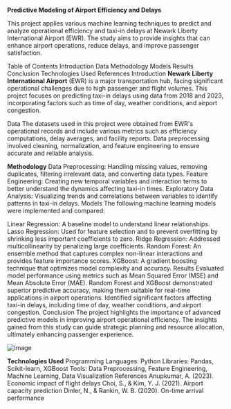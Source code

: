 **Predictive Modeling of Airport Efficiency and Delays**

This project applies various machine learning techniques to predict and analyze operational efficiency and taxi-in delays at Newark Liberty International Airport (EWR). The study aims to provide insights that can enhance airport operations, reduce delays, and improve passenger satisfaction.

Table of Contents
Introduction
Data
Methodology
Models
Results
Conclusion
Technologies Used
References
Introduction
**Newark Liberty International Airport** (EWR) is a major transportation hub, facing significant operational challenges due to high passenger and flight volumes. This project focuses on predicting taxi-in delays using data from 2018 and 2023, incorporating factors such as time of day, weather conditions, and airport congestion.

Data
The datasets used in this project were obtained from EWR's operational records and include various metrics such as efficiency computations, delay averages, and facility reports. Data preprocessing involved cleaning, normalization, and feature engineering to ensure accurate and reliable analysis.

**Methodology**
Data Preprocessing: Handling missing values, removing duplicates, filtering irrelevant data, and converting data types.
Feature Engineering: Creating new temporal variables and interaction terms to better understand the dynamics affecting taxi-in times.
Exploratory Data Analysis: Visualizing trends and correlations between variables to identify patterns in taxi-in delays.
Models
The following machine learning models were implemented and compared:

Linear Regression: A baseline model to understand linear relationships.
Lasso Regression: Used for feature selection and to prevent overfitting by shrinking less important coefficients to zero.
Ridge Regression: Addressed multicollinearity by penalizing large coefficients.
Random Forest: An ensemble method that captures complex non-linear interactions and provides feature importance scores.
XGBoost: A gradient boosting technique that optimizes model complexity and accuracy.
Results
Evaluated model performance using metrics such as Mean Squared Error (MSE) and Mean Absolute Error (MAE).
Random Forest and XGBoost demonstrated superior predictive accuracy, making them suitable for real-time applications in airport operations.
Identified significant factors affecting taxi-in delays, including time of day, weather conditions, and airport congestion.
Conclusion
The project highlights the importance of advanced predictive models in improving airport operational efficiency. The insights gained from this study can guide strategic planning and resource allocation, ultimately enhancing passenger experience.

![image](https://github.com/user-attachments/assets/9d86aafc-9758-4b72-9d1d-c1ced50118bb)

**Technologies Used**
Programming Languages: Python
Libraries: Pandas, Scikit-learn, XGBoost
Tools: Data Preprocessing, Feature Engineering, Machine Learning, Data Visualization
References
Anupkumar, A. (2023). Economic impact of flight delays
Choi, S., & Kim, Y. J. (2021). Airport capacity prediction
Dinler, N., & Rankin, W. B. (2020). On-time arrival performance
